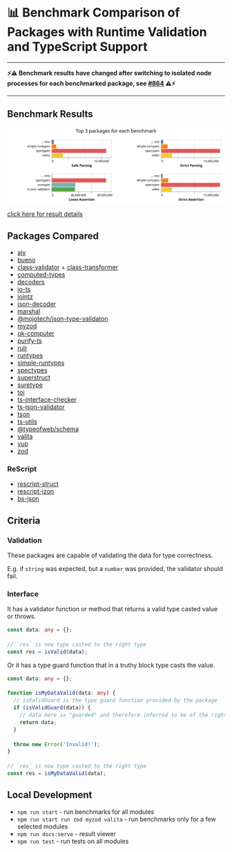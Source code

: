 # 📊 Benchmark Comparison of Packages with Runtime Validation and TypeScript Support

---

**⚡⚠ Benchmark results have changed after switching to isolated node processes for each benchmarked package, see [#864](https://github.com/moltar/typescript-runtime-type-benchmarks/issues/864) ⚠⚡**

---

## Benchmark Results

[![Fastest Packages - click to view details](docs/results/preview.svg)](https://moltar.github.io/typescript-runtime-type-benchmarks)

[click here for result details](https://moltar.github.io/typescript-runtime-type-benchmarks)

## Packages Compared

- [ajv](https://ajv.js.org/)
- [bueno](https://github.com/philipnilsson/bueno)
- [class-validator](https://github.com/typestack/class-validator) + [class-transformer](https://github.com/typestack/class-transformer)
- [computed-types](https://github.com/neuledge/computed-types)
- [decoders](https://github.com/nvie/decoders)
- [io-ts](https://github.com/gcanti/io-ts)
- [jointz](https://github.com/moodysalem/jointz)
- [json-decoder](https://github.com/venil7/json-decoder)
- [marshal](https://github.com/marcj/marshal.ts)
- [@mojotech/json-type-validaton](https://github.com/mojotech/json-type-validation)
- [myzod](https://github.com/davidmdm/myzod)
- [ok-computer](https://github.com/richardscarrott/ok-computer)
- [purify-ts](https://github.com/gigobyte/purify)
- [rulr](https://github.com/ryansmith94/rulr)
- [runtypes](https://github.com/pelotom/runtypes)
- [simple-runtypes](https://github.com/hoeck/simple-runtypes)
- [spectypes](https://github.com/iyegoroff/spectypes)
- [superstruct](https://github.com/ianstormtaylor/superstruct)
- [suretype](https://github.com/grantila/suretype)
- [toi](https://github.com/hf/toi)
- [ts-interface-checker](https://github.com/gristlabs/ts-interface-checker)
- [ts-json-validator](https://github.com/ostrowr/ts-json-validator)
- [tson](https://github.com/skarab42/tson)
- [ts-utils](https://github.com/ai-labs-team/ts-utils)
- [@typeofweb/schema](https://github.com/typeofweb/schema)
- [valita](https://github.com/badrap/valita)
- [yup](https://github.com/jquense/yup)
- [zod](https://github.com/vriad/zod)

### ReScript

- [rescript-struct](https://github.com/DZakh/rescript-struct)
- [rescript-jzon](https://github.com/nkrkv/jzon)
- [bs-json](https://github.com/glennsl/bs-json)

## Criteria

### Validation

These packages are capable of validating the data for type correctness.

E.g. if `string` was expected, but a `number` was provided, the validator should fail.

### Interface

It has a validator function or method that returns a valid type casted value or throws.

```ts
const data: any = {};

// `res` is now type casted to the right type
const res = isValid(data);
```

Or it has a type guard function that in a truthy block type casts the value.

```ts
const data: any = {};

function isMyDataValid(data: any) {
  // isValidGuard is the type guard function provided by the package
  if (isValidGuard(data)) {
    // data here is "guarded" and therefore inferred to be of the right type
    return data;
  }

  throw new Error('Invalid!');
}

// `res` is now type casted to the right type
const res = isMyDataValid(data);
```

## Local Development

- `npm run start` - run benchmarks for all modules
- `npm run start run zod myzod valita` - run benchmarks only for a few selected modules
- `npm run docs:serve` - result viewer
- `npm run test` - run tests on all modules
